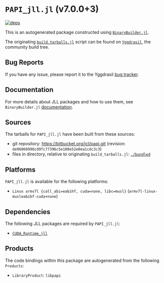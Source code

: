 # `PAPI_jll.jl` (v7.0.0+3)

[![deps](https://juliahub.com/docs/PAPI_jll/deps.svg)](https://juliahub.com/ui/Packages/PAPI_jll/r0nWX?page=2)

This is an autogenerated package constructed using [`BinaryBuilder.jl`](https://github.com/JuliaPackaging/BinaryBuilder.jl).

The originating [`build_tarballs.jl`](https://github.com/JuliaPackaging/Yggdrasil/blob/8e67bbd11d0093dc596d0533a4a37892cd93918f/P/PAPI/build_tarballs.jl) script can be found on [`Yggdrasil`](https://github.com/JuliaPackaging/Yggdrasil/), the community build tree.

## Bug Reports

If you have any issue, please report it to the Yggdrasil [bug tracker](https://github.com/JuliaPackaging/Yggdrasil/issues).

## Documentation

For more details about JLL packages and how to use them, see `BinaryBuilder.jl` [documentation](https://docs.binarybuilder.org/stable/jll/).

## Sources

The tarballs for `PAPI_jll.jl` have been built from these sources:

* git repository: https://bitbucket.org/icl/papi.git (revision: `de96060998cd9fc77396c5e100e52e0ea1cdc3c3`)
* files in directory, relative to originating `build_tarballs.jl`: [`./bundled`](https://github.com/JuliaPackaging/Yggdrasil/tree/8e67bbd11d0093dc596d0533a4a37892cd93918f/P/PAPI/bundled)

## Platforms

`PAPI_jll.jl` is available for the following platforms:

* `Linux armv7l {call_abi=eabihf, cuda=none, libc=musl}` (`armv7l-linux-musleabihf-cuda+none`)

## Dependencies

The following JLL packages are required by `PAPI_jll.jl`:

* [`CUDA_Runtime_jll`](https://github.com/JuliaBinaryWrappers/CUDA_Runtime_jll.jl)

## Products

The code bindings within this package are autogenerated from the following `Products`:

* `LibraryProduct`: `libpapi`
